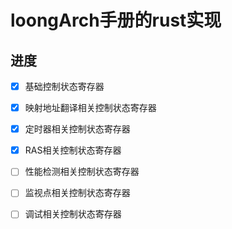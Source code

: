 # loongArch手册的rust实现

##  进度

- [x] 基础控制状态寄存器

- [x] 映射地址翻译相关控制状态寄存器

- [x] 定时器相关控制状态寄存器

- [x] RAS相关控制状态寄存器

- [ ] 性能检测相关控制状态寄存器

- [ ] 监视点相关控制状态寄存器

- [ ] 调试相关控制状态寄存器

  
